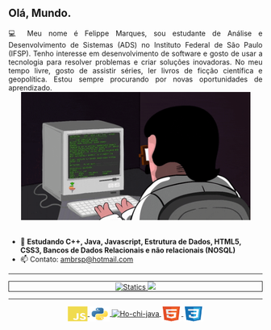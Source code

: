 ## Olá, Mundo. 

<div align="justify">💻 Meu nome é Felippe Marques, sou estudante de Análise e Desenvolvimento de Sistemas (ADS) no Instituto Federal de São Paulo (IFSP). Tenho interesse em desenvolvimento de software e gosto de usar a tecnologia para resolver problemas e criar soluções inovadoras. No meu tempo livre, gosto de assistir séries, ler livros de ficção científica e geopolítica. Estou sempre procurando por novas oportunidades de aprendizado.</div>
<div align="center">  
  <img src="https://github.com/hochiminh1996/Introduction-to-javascript/blob/master/dev_gif.gif" title="Hello, world" width="455px">  
</div>  


<br>

- 🌱 **Estudando C++, Java, Javascript, Estrutura de Dados, HTML5, CSS3, Bancos de Dados Relacionais e não relacionais (NOSQL)**
- 📫 Contato: ambrsp@hotmail.com  

<hr>

<div align="center" style="border:1px solid">
  <a href="https://github.com/hochiminh1996">
  <img height="180em" width="" src="https://github-readme-stats.vercel.app/api?username=hochiminh1996&show_icons=true&theme=tokyonight&include_all_commits=true&count_private=true" title="Statics" />
    <img height="180em" src="https://github-readme-stats.vercel.app/api/top-langs/?username=hochiminh1996&layout=compact&langs_count=7&theme=tokyonight"/>
</div>
  
  
  
<hr>  
<div style="display: inline_block" align="center">
  <img align="center" alt="Ho-chi-Js" height="30" title="Javascript" width="40" src="https://raw.githubusercontent.com/devicons/devicon/master/icons/javascript/javascript-plain.svg">
  <img align="center"  title="Python"  alt="Ho-chi-Python" height="30" width="40" src="https://raw.githubusercontent.com/devicons/devicon/master/icons/python/python-original.svg">
  <img align="center"  title="Java"  alt="Ho-chi-java" height="30" width="40" src="https://cdn-icons-png.flaticon.com/512/226/226777.png">
  <img align="center"  title="HTML5" alt="Ho-chi-HTML" height="30" width="40" src="https://raw.githubusercontent.com/devicons/devicon/master/icons/html5/html5-original.svg">
  <img align="center"  title="CSS3" alt="Ho-chi-CSS" height="30" width="40" src="https://raw.githubusercontent.com/devicons/devicon/master/icons/css3/css3-original.svg">
 
</div>    
  
  



